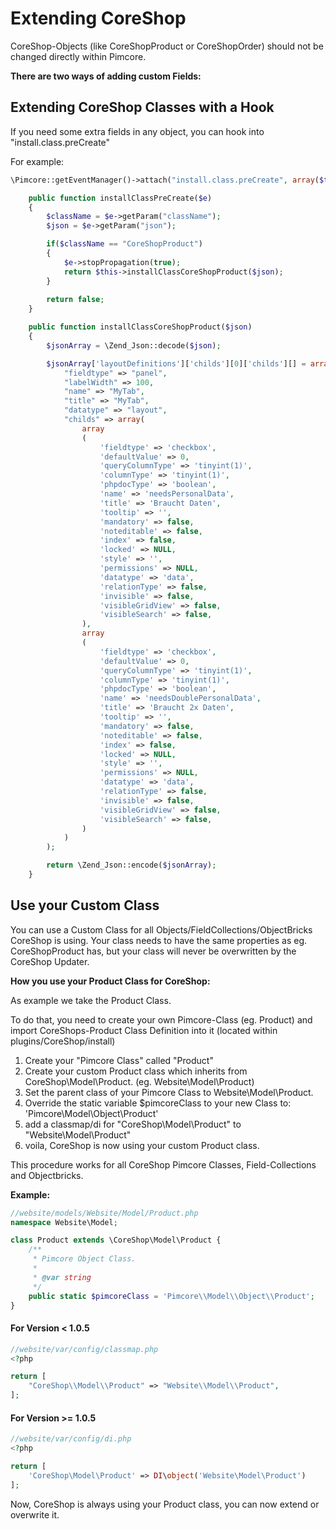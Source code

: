 # Extending CoreShop

CoreShop-Objects (like CoreShopProduct or CoreShopOrder) should not be changed directly within Pimcore.

**There are two ways of adding custom Fields:**

## Extending CoreShop Classes with a Hook

If you need some extra fields in any object, you can hook into "install.class.preCreate"

For example:

```php
\Pimcore::getEventManager()->attach("install.class.preCreate", array($this, "installClassPreCreate"));
```

```php
    public function installClassPreCreate($e)
    {
        $className = $e->getParam("className");
        $json = $e->getParam("json");

        if($className == "CoreShopProduct")
        {
            $e->stopPropagation(true);
            return $this->installClassCoreShopProduct($json);
        }
        
        return false;
    }

    public function installClassCoreShopProduct($json)
    {
        $jsonArray = \Zend_Json::decode($json);

        $jsonArray['layoutDefinitions']['childs'][0]['childs'][] = array(
            "fieldtype" => "panel",
            "labelWidth" => 100,
            "name" => "MyTab",
            "title" => "MyTab",
            "datatype" => "layout",
            "childs" => array(
                array
                (
                    'fieldtype' => 'checkbox',
                    'defaultValue' => 0,
                    'queryColumnType' => 'tinyint(1)',
                    'columnType' => 'tinyint(1)',
                    'phpdocType' => 'boolean',
                    'name' => 'needsPersonalData',
                    'title' => 'Braucht Daten',
                    'tooltip' => '',
                    'mandatory' => false,
                    'noteditable' => false,
                    'index' => false,
                    'locked' => NULL,
                    'style' => '',
                    'permissions' => NULL,
                    'datatype' => 'data',
                    'relationType' => false,
                    'invisible' => false,
                    'visibleGridView' => false,
                    'visibleSearch' => false,
                ), 
                array
                (
                    'fieldtype' => 'checkbox',
                    'defaultValue' => 0,
                    'queryColumnType' => 'tinyint(1)',
                    'columnType' => 'tinyint(1)',
                    'phpdocType' => 'boolean',
                    'name' => 'needsDoublePersonalData',
                    'title' => 'Braucht 2x Daten',
                    'tooltip' => '',
                    'mandatory' => false,
                    'noteditable' => false,
                    'index' => false,
                    'locked' => NULL,
                    'style' => '',
                    'permissions' => NULL,
                    'datatype' => 'data',
                    'relationType' => false,
                    'invisible' => false,
                    'visibleGridView' => false,
                    'visibleSearch' => false,
                )
            )
        );

        return \Zend_Json::encode($jsonArray);
    }
```

## Use your Custom Class

You can use a Custom Class for all Objects/FieldCollections/ObjectBricks CoreShop is using. Your class needs to have the same properties as eg. CoreShopProduct has, but your class will never be overwritten by the CoreShop Updater.

**How you use your Product Class for CoreShop:**

As example we take the Product Class.

To do that, you need to create your own Pimcore-Class (eg. Product) and import CoreShops-Product Class Definition into it (located within plugins/CoreShop/install) 

1. Create your "Pimcore Class" called "Product"
2. Create your custom Product class which inherits from CoreShop\Model\Product. (eg. Website\Model\Product)
3. Set the parent class of your Pimcore Class to Website\Model\Product.
4. Override the static variable $pimcoreClass to your new Class to: 'Pimcore\\Model\\Object\\Product'
5. add a classmap/di for "CoreShop\Model\Product" to "Website\Model\Product"
6. voila, CoreShop is now using your custom Product class.

This procedure works for all CoreShop Pimcore Classes, Field-Collections and Objectbricks.

**Example:**

```php
//website/models/Website/Model/Product.php
namespace Website\Model;

class Product extends \CoreShop\Model\Product {
    /**
     * Pimcore Object Class.
     *
     * @var string
     */
    public static $pimcoreClass = 'Pimcore\\Model\\Object\\Product';
}
```

#### For Version < 1.0.5
```php
//website/var/config/classmap.php
<?php

return [
    "CoreShop\\Model\\Product" => "Website\\Model\\Product",
];
```

#### For Version >= 1.0.5
```php
//website/var/config/di.php
<?php

return [
    'CoreShop\Model\Product' => DI\object('Website\Model\Product')
];
```


Now, CoreShop is always using your Product class, you can now extend or overwrite it.